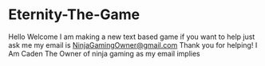 # Eternity-The-Game
Hello Welcome I am making a new text based game if you want to help just ask me my email is NinjaGamingOwner@gmail.com
Thank you for helping!
I Am Caden The Owner of ninja gaming as my email implies
